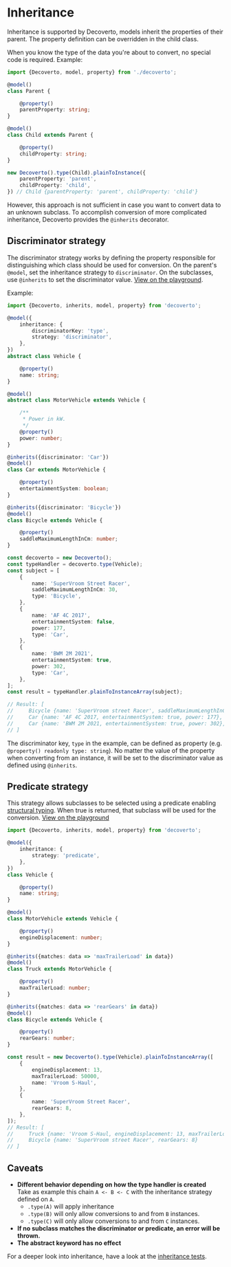 # Inheritance
Inheritance is supported by Decoverto, models inherit the properties of their parent. The property definition can be overridden in the child class.

When you know the type of the data you're about to convert, no special code is required. Example:

```TypeScript
import {Decoverto, model, property} from './decoverto';

@model()
class Parent {

    @property()
    parentProperty: string;
}

@model()
class Child extends Parent {

    @property()
    childProperty: string;
}

new Decoverto().type(Child).plainToInstance({
    parentProperty: 'parent',
    childProperty: 'child',
}) // Child {parentProperty: 'parent', childProperty: 'child'}
```

However, this approach is not sufficient in case you want to convert data to an unknown subclass. To accomplish conversion of more complicated inheritance, Decoverto provides the `@inherits` decorator.

## Discriminator strategy
The discriminator strategy works by defining the property responsible for distinguishing which class should be used for conversion. On the parent's `@model`, set the inheritance strategy to `discriminator`. On the subclasses, use `@inherits` to set the discriminator value. [View on the playground](https://codesandbox.io/s/github/decoverto/playground?file=/src/inheritance-discriminator.ts).

Example:

```TypeScript
import {Decoverto, inherits, model, property} from 'decoverto';

@model({
    inheritance: {
        discriminatorKey: 'type',
        strategy: 'discriminator',
    },
})
abstract class Vehicle {

    @property()
    name: string;
}

@model()
abstract class MotorVehicle extends Vehicle {

    /**
     * Power in kW.
     */
    @property()
    power: number;
}

@inherits({discriminator: 'Car'})
@model()
class Car extends MotorVehicle {

    @property()
    entertainmentSystem: boolean;
}

@inherits({discriminator: 'Bicycle'})
@model()
class Bicycle extends Vehicle {

    @property()
    saddleMaximumLengthInCm: number;
}

const decoverto = new Decoverto();
const typeHandler = decoverto.type(Vehicle);
const subject = [
    {
        name: 'SuperVroom Street Racer',
        saddleMaximumLengthInCm: 30,
        type: 'Bicycle',
    },
    {
        name: 'AF 4C 2017',
        entertainmentSystem: false,
        power: 177,
        type: 'Car',
    },
    {
        name: 'BWM 2M 2021',
        entertainmentSystem: true,
        power: 302,
        type: 'Car',
    },
];
const result = typeHandler.plainToInstanceArray(subject);

// Result: [
//     Bicycle {name: 'SuperVroom street Racer', saddleMaximumLengthInCm: 30}
//     Car {name: 'AF 4C 2017, entertainmentSystem: true, power: 177},
//     Car {name: 'BWM 2M 2021, entertainmentSystem: true, power: 302},
// ]
```

The discriminator key, `type` in the example, can be defined as property (e.g. `@property() readonly type: string`). No matter the value of the property when converting from an instance, it will be set to the discriminator value as defined using `@inherits`.

## Predicate strategy
This strategy allows subclasses to be selected using a predicate enabling [structural typing](https://en.wikipedia.org/wiki/Structural_type_system). When true is returned, that subclass will be used for the conversion. [View on the playground](https://codesandbox.io/s/github/decoverto/playground?file=/src/inheritance-predicate.ts)

```TypeScript
import {Decoverto, inherits, model, property} from 'decoverto';

@model({
    inheritance: {
        strategy: 'predicate',
    },
})
class Vehicle {

    @property()
    name: string;
}

@model()
class MotorVehicle extends Vehicle {

    @property()
    engineDisplacement: number;
}

@inherits({matches: data => 'maxTrailerLoad' in data})
@model()
class Truck extends MotorVehicle {

    @property()
    maxTrailerLoad: number;
}

@inherits({matches: data => 'rearGears' in data})
@model()
class Bicycle extends Vehicle {

    @property()
    rearGears: number;
}

const result = new Decoverto().type(Vehicle).plainToInstanceArray([
    {
        engineDisplacement: 13,
        maxTrailerLoad: 50000,
        name: 'Vroom S-Haul',
    },
    {
        name: 'SuperVroom Street Racer',
        rearGears: 8,
    },
]);
// Result: [
//     Truck {name: 'Vroom S-Haul, engineDisplacement: 13, maxTrailerLoad: 50000},
//     Bicycle {name: 'SuperVroom street Racer', rearGears: 8}
// ]
```

## Caveats
- **Different behavior depending on how the type handler is created**  
  Take as example this chain `A <- B <- C` with the inheritance strategy defined on `A`.
  - `.type(A)` will apply inheritance
  - `.type(B)` will only allow conversions to and from `B` instances.
  - `.type(C)` will only allow conversions to and from `C` instances.
- **If no subclass matches the discriminator or predicate, an error will be thrown.**
- **The abstract keyword has no effect**

For a deeper look into inheritance, have a look at the [inheritance tests](../spec/default/inheritance.spec.ts).
